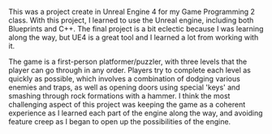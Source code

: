 This was a project create in Unreal Engine 4 for my Game Programming 2 class. With this project, I learned to use the Unreal engine, including both Blueprints and C++. The final project is a bit eclectic because I was learning along the way, but UE4 is a great tool and I learned a lot from working with it.

The game is a first-person platformer/puzzler, with three levels that the player can go through in any order. Players try to complete each level as quickly as possible, which involves a combination of dodging various enemies and traps, as well as opening doors using special 'keys' and smashing through rock formations with a hammer. I think the most challenging aspect of this project was keeping the game as a coherent experience as I learned each part of the engine along the way, and avoiding feature creep as I began to open up the possibilities of the engine.
